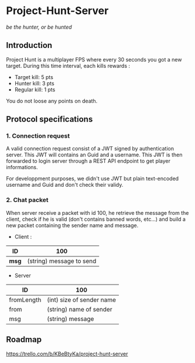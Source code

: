 # Project-Hunt-Server

*be the hunter, or be hunted*

## Introduction

Project Hunt is a multiplayer FPS where every 30 seconds you got a new target. During this time interval, each kills rewards :
 - Target kill:  5 pts
 - Hunter kill:  3 pts
 - Regular kill: 1 pts

You do not loose any points on death.

## Protocol specifications



### 	1. Connection request

A valid connection request consist of a JWT signed by authentication server. This JWT will contains an Guid and a username.
This JWT is then forwarded to login server through a REST API endpoint to get player informations.

For developpment purposes, we didn't use JWT but plain text-encoded username and Guid and don't check their validy.

### 	2. Chat packet

When server receive a packet with id 100, he retrieve the message from the client, check if he is valid (don't contains banned words, etc...) and build a new packet containing the sender name and message.

- Client :

| ID      | 100                      |
| ------- | ------------------------ |
| **msg** | (string) message to send |

- Server

| ID         | 100                       |
| ---------- | ------------------------- |
| fromLength | (int) size of sender name |
| from       | (string) name of sender   |
| msg        | (string) message          |



## Roadmap

https://trello.com/b/KBeBtyKa/project-hunt-server
